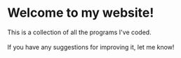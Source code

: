 <h1>Welcome to my website!</h1>
This is a collection of all the programs I've coded. <br> <br>
If you have any suggestions for improving it, let me know!
